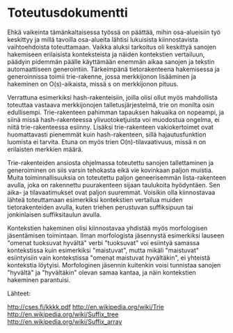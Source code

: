 # Toteutusdokumentti

Ehkä vaikeinta tämänkaltaisessa työssä on päättää, mihin osa-alueisiin työ keskittyy ja millä tavoilla osa-alueita lähtisi lukuisista kiinnostavista vaihtoehdoista toteuttamaan. Vaikka aluksi tarkoitus oli keskittyä sanojen hakemiseen erilaisista konteksteista ja näiden kontekstien vertailuun, päädyin pidemmän päälle käyttämään enemmän aikaa sanojen ja tekstin automaattiseen generointiin. Tärkeimpänä tietorakenteena hakemisessa ja generoinnissa toimii trie-rakenne, jossa merkkijonon lisääminen ja hakeminen on O(s)-aikaista, missä s on merkkijonon pituus.

Verrattuna esimerkiksi hash-rakenteisiin, joilla olisi ollut myös mahdollista toteuttaa vastaava merkkijonojen talletusjärjestelmä, trie on monilta osin edullisempi. Trie-rakenteen pahimman tapauksen hakuaika on nopeampi, ja siinä missä hash-rakenteessa ylivuotoketjuista voi muodostua ongelma, ei niitä trie-rakenteessa esiinny. Lisäksi trie-rakenteen vakiokertoimet ovat huomattavasti pienemmät kuin hash-rakenteen, sillä hajautusfunktion luomista ei tarvita. Etuna on myös trien O(n)-tilavaativuus, missä n on erilaisten merkkien määrä.

Trie-rakenteiden ansiosta ohjelmassa toteutettu sanojen tallettaminen ja generoiminen on siis varsin tehokasta eikä vie kovinkaan paljon muistia. Muita toiminnallisuuksia on toteutettu paljon geneerisemmän lista-rakenteen avulla, joka on rakennettu puurakenteen sijaan taulukoita hyödyntäen. Sen aika- ja tilavaatimukset ovat paljon suuremmat. Voisikin olla kiinnostavaa lähteä toteuttamaan esimerkiksi kontekstien vertailua muiden tietorakenteiden avulla, kuten triehen perustuvan suffiksipuun tai jonkinlaisen suffiksitaulun avulla.

Kontekstien hakeminen olisi kiinnostavaa yhdistää myös morfologisen jäsentämisen toimintaan. Ilman morfologista jäsennystä esimerkiksi lauseen "omenat tuoksuvat hyvältä" verbi "tuoksuvat" voi esiintyä samassa kontekstissa kuin esimerkiksi "maistuvat", mutta mikäli "maistuvat" esiintyisiin vain kontekstissa "omenat maistuvat hyvältäkin", ei yhteistä kontekstia löytyisi. Morfologinen jäsennin kuitenkin voisi tunnistaa sanojen "hyvältä" ja "hyvältäkin" olevan samaa kantaa, ja näin kontekstien hakeminen parantuisi.



Lähteet:

http://cses.fi/kkkk.pdf
http://en.wikipedia.org/wiki/Trie
http://en.wikipedia.org/wiki/Suffix_tree
http://en.wikipedia.org/wiki/Suffix_array

